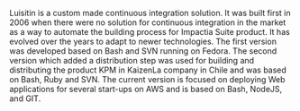 Luisitin is a custom made continuous integration solution. It was built first in 2006 when there were no solution for continuous integration in the market as a way to automate the building process for Impactia Suite product. It has evolved over the years to adapt to newer technologies.
The first version was developed based on Bash and SVN running on Fedora.
The second version which added a distribution step was used for building and distributing the product KPM in KaizenLa company in Chile and was based on Bash, Ruby and SVN.
The current version is focused on deploying Web applications for several start-ups on AWS and is based on Bash, NodeJS, and GIT.  
